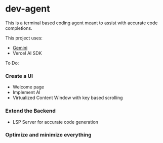 # dev-agent
This is a terminal based coding agent meant to assist with accurate code completions.

This project uses:
- [Gemini](https://deepmind.google/models/gemini/flash-lite/)
- Vercel AI SDK

To Do:
### Create a UI
- Welcome page
- Implement AI
- Virtualized Content Window with key based scrolling
### Extend the Backend
- LSP Server for accurate code generation
### Optimize and minimize everything